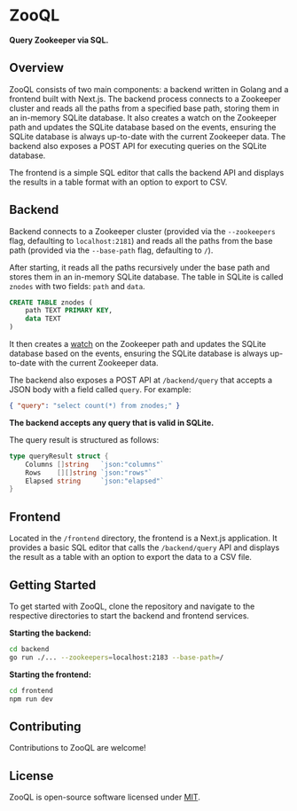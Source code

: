 # ZooQL
**Query Zookeeper via SQL.**

## Overview

ZooQL consists of two main components: a backend written in Golang and a frontend built with Next.js. The backend process connects to a Zookeeper cluster and reads all the paths from a specified base path, storing them in an in-memory SQLite database. It also creates a watch on the Zookeeper path and updates the SQLite database based on the events, ensuring the SQLite database is always up-to-date with the current Zookeeper data. The backend also exposes a POST API for executing queries on the SQLite database.

The frontend is a simple SQL editor that calls the backend API and displays the results in a table format with an option to export to CSV.

## Backend

Backend connects to a Zookeeper cluster (provided via the `--zookeepers` flag, defaulting to `localhost:2181`) and reads all the paths from the base path (provided via the `--base-path` flag, defaulting to `/`).

After starting, it reads all the paths recursively under the base path and stores them in an in-memory SQLite database. The table in SQLite is called `znodes` with two fields: `path` and `data`.

```sql
CREATE TABLE znodes (
    path TEXT PRIMARY KEY,
    data TEXT
)
```

It then creates a [watch](https://zookeeper.apache.org/doc/current/zookeeperProgrammers.html#ch_zkWatches) on the Zookeeper path and updates the SQLite database based on the events, ensuring the SQLite database is always up-to-date with the current Zookeeper data.

The backend also exposes a POST API at `/backend/query` that accepts a JSON body with a field called `query`.
For example:

```json
{ "query": "select count(*) from znodes;" }
```

**The backend accepts any query that is valid in SQLite.**

The query result is structured as follows:

```go
type queryResult struct {
	Columns []string   `json:"columns"`
	Rows    [][]string `json:"rows"`
	Elapsed string     `json:"elapsed"`
}
```

## Frontend

Located in the `/frontend` directory, the frontend is a Next.js application. It provides a basic SQL editor that calls the `/backend/query` API and displays the result as a table with an option to export the data to a CSV file.

## Getting Started

To get started with ZooQL, clone the repository and navigate to the respective directories to start the backend and frontend services.

**Starting the backend:**

```bash
cd backend
go run ./... --zookeepers=localhost:2183 --base-path=/
```

**Starting the frontend:**
```bash
cd frontend
npm run dev
```

## Contributing

Contributions to ZooQL are welcome!

## License

ZooQL is open-source software licensed under [MIT](LICENSE).
